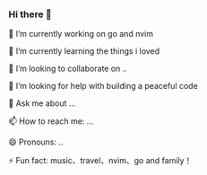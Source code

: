 ### Hi there 👋

🔭 I’m currently working on go and nvim

🌱 I’m currently learning the things i loved

👯 I’m looking to collaborate on ..

🤔 I’m looking for help with building a peaceful code

💬 Ask me about ...

📫 How to reach me: ...

😄 Pronouns: ..

⚡ Fun fact: music、travel、nvim、go and family！
<!--
**aoeivux/aoeivux** is a ✨ _special_ ✨ repository because its `README.md` (this file) appears on your GitHub profile.

Here are some ideas to get you started:

- 🔭 I’m currently working on ...
- 🌱 I’m currently learning ...
- 👯 I’m looking to collaborate on ...
- 🤔 I’m looking for help with ...
- 💬 Ask me about ...
- 📫 How to reach me: ...
- 😄 Pronouns: ...
- ⚡ Fun fact: ...
-->
